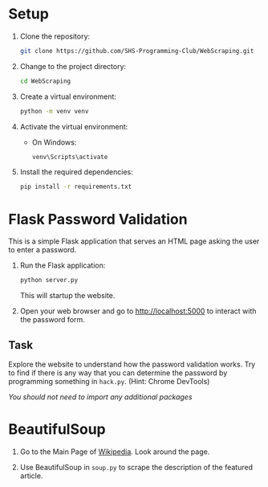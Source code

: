# Setup

1. Clone the repository:

    ```bash
    git clone https://github.com/SHS-Programming-Club/WebScraping.git
    ```

2. Change to the project directory:

    ```bash
    cd WebScraping
    ```

3. Create a virtual environment:

    ```bash
    python -m venv venv
    ```

4. Activate the virtual environment:

    - On Windows:

        ```bash
        venv\Scripts\activate
        ```

5. Install the required dependencies:

    ```bash
    pip install -r requirements.txt
    ```

# Flask Password Validation

This is a simple Flask application that serves an HTML page asking the user to enter a password.

1. Run the Flask application:

    ```bash
    python server.py
    ```

    This will startup the website.

7. Open your web browser and go to [http://localhost:5000](http://localhost:5000) to interact with the password form.

## Task

Explore the website to understand how the password validation works. Try to find if there is any way that you can determine the password by programming something in `hack.py`. (Hint: Chrome DevTools)

*You should not need to import any additional packages*

# BeautifulSoup

1. Go to the Main Page of [Wikipedia](https://en.wikipedia.org/wiki/Main_Page). Look around the page.

2. Use BeautifulSoup in `soup.py` to scrape the description of the featured article.